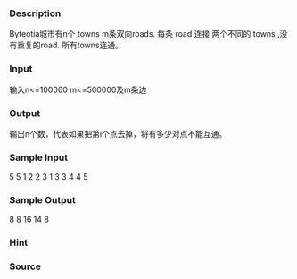 
### Description
Byteotia城市有n个 towns m条双向roads. 每条 road 连接 两个不同的 towns ,没有重复的road. 所有towns连通。
### Input
输入n<=100000 m<=500000及m条边
### Output
输出n个数，代表如果把第i个点去掉，将有多少对点不能互通。
### Sample Input
5 5
1 2
2 3
1 3
3 4
4 5
### Sample Output
8
8
16
14
8
### Hint

### Source
